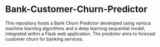 # Bank-Customer-Churn-Predictor
This repository hosts a Bank Churn Predictor developed using various machine learning algorithms and a deep learning sequential model, integrated within a Flask web application. The predictor aims to forecast customer churn for banking services.
